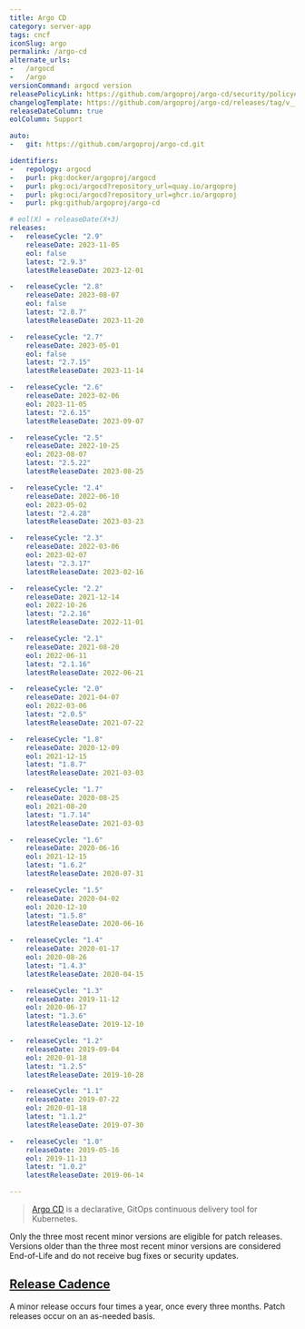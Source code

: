 ```yaml
---
title: Argo CD
category: server-app
tags: cncf
iconSlug: argo
permalink: /argo-cd
alternate_urls:
-   /argocd
-   /argo
versionCommand: argocd version
releasePolicyLink: https://github.com/argoproj/argo-cd/security/policy#supported-versions
changelogTemplate: https://github.com/argoproj/argo-cd/releases/tag/v__LATEST__
releaseDateColumn: true
eolColumn: Support

auto:
-   git: https://github.com/argoproj/argo-cd.git

identifiers:
-   repology: argocd
-   purl: pkg:docker/argoproj/argocd
-   purl: pkg:oci/argocd?repository_url=quay.io/argoproj
-   purl: pkg:oci/argocd?repository_url=ghcr.io/argoproj
-   purl: pkg:github/argoproj/argo-cd

# eol(X) = releaseDate(X+3)
releases:
-   releaseCycle: "2.9"
    releaseDate: 2023-11-05
    eol: false
    latest: "2.9.3"
    latestReleaseDate: 2023-12-01

-   releaseCycle: "2.8"
    releaseDate: 2023-08-07
    eol: false
    latest: "2.8.7"
    latestReleaseDate: 2023-11-20

-   releaseCycle: "2.7"
    releaseDate: 2023-05-01
    eol: false
    latest: "2.7.15"
    latestReleaseDate: 2023-11-14

-   releaseCycle: "2.6"
    releaseDate: 2023-02-06
    eol: 2023-11-05
    latest: "2.6.15"
    latestReleaseDate: 2023-09-07

-   releaseCycle: "2.5"
    releaseDate: 2022-10-25
    eol: 2023-08-07
    latest: "2.5.22"
    latestReleaseDate: 2023-08-25

-   releaseCycle: "2.4"
    releaseDate: 2022-06-10
    eol: 2023-05-02
    latest: "2.4.28"
    latestReleaseDate: 2023-03-23

-   releaseCycle: "2.3"
    releaseDate: 2022-03-06
    eol: 2023-02-07
    latest: "2.3.17"
    latestReleaseDate: 2023-02-16

-   releaseCycle: "2.2"
    releaseDate: 2021-12-14
    eol: 2022-10-26
    latest: "2.2.16"
    latestReleaseDate: 2022-11-01

-   releaseCycle: "2.1"
    releaseDate: 2021-08-20
    eol: 2022-06-11
    latest: "2.1.16"
    latestReleaseDate: 2022-06-21

-   releaseCycle: "2.0"
    releaseDate: 2021-04-07
    eol: 2022-03-06
    latest: "2.0.5"
    latestReleaseDate: 2021-07-22

-   releaseCycle: "1.8"
    releaseDate: 2020-12-09
    eol: 2021-12-15
    latest: "1.8.7"
    latestReleaseDate: 2021-03-03

-   releaseCycle: "1.7"
    releaseDate: 2020-08-25
    eol: 2021-08-20
    latest: "1.7.14"
    latestReleaseDate: 2021-03-03

-   releaseCycle: "1.6"
    releaseDate: 2020-06-16
    eol: 2021-12-15
    latest: "1.6.2"
    latestReleaseDate: 2020-07-31

-   releaseCycle: "1.5"
    releaseDate: 2020-04-02
    eol: 2020-12-10
    latest: "1.5.8"
    latestReleaseDate: 2020-06-16

-   releaseCycle: "1.4"
    releaseDate: 2020-01-17
    eol: 2020-08-26
    latest: "1.4.3"
    latestReleaseDate: 2020-04-15

-   releaseCycle: "1.3"
    releaseDate: 2019-11-12
    eol: 2020-06-17
    latest: "1.3.6"
    latestReleaseDate: 2019-12-10

-   releaseCycle: "1.2"
    releaseDate: 2019-09-04
    eol: 2020-01-18
    latest: "1.2.5"
    latestReleaseDate: 2019-10-28

-   releaseCycle: "1.1"
    releaseDate: 2019-07-22
    eol: 2020-01-18
    latest: "1.1.2"
    latestReleaseDate: 2019-07-30

-   releaseCycle: "1.0"
    releaseDate: 2019-05-16
    eol: 2019-11-13
    latest: "1.0.2"
    latestReleaseDate: 2019-06-14

---
```


> [Argo CD](https://argo-cd.readthedocs.io) is a declarative, GitOps continuous delivery tool for Kubernetes.

Only the three most recent minor versions are eligible for patch releases.
Versions older than the three most recent minor versions are considered End-of-Life
and do not receive bug fixes or security updates.

## [Release Cadence](https://argo-cd.readthedocs.io/en/stable/developer-guide/release-process-and-cadence/)

A minor release occurs four times a year, once every three months. Patch releases occur on an as-needed basis.
